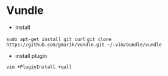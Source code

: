 # Vundle
- install

``sudo apt-get install git curl``
``git clone https://github.com/gmarik/vundle.git ~/.vim/bundle/vundle``

- install plugin

``vim +PluginInstall +qall``


